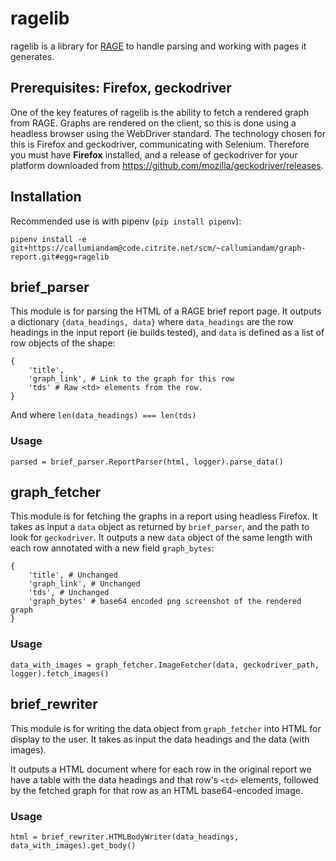 # ragelib

ragelib is a library for [RAGE](https://github.com/perf101/rage/) to handle parsing and working with pages it generates.

## Prerequisites: Firefox, geckodriver

One of the key features of ragelib is the ability to fetch a rendered graph from RAGE. Graphs are rendered on the client, so this is done using a headless browser using the WebDriver standard. The technology chosen for this is Firefox and geckodriver, communicating with Selenium. Therefore you must have **Firefox** installed, and a release of geckodriver for your platform downloaded from https://github.com/mozilla/geckodriver/releases.

## Installation

Recommended use is with pipenv (`pip install pipenv`):
```
pipenv install -e git+https://callumiandam@code.citrite.net/scm/~callumiandam/graph-report.git#egg=ragelib
```

## brief_parser
This module is for parsing the HTML of a RAGE brief report page. It outputs a dictionary `{data_headings, data}` where `data_headings` are the row headings in the input report (ie builds tested), and `data` is defined as a list of row objects of the shape:

```
{
    'title',
    'graph_link', # Link to the graph for this row
    'tds' # Raw <td> elements from the row.
}
```

And where `len(data_headings) === len(tds)`


### Usage
`parsed = brief_parser.ReportParser(html, logger).parse_data()`

## graph_fetcher
This module is for fetching the graphs in a report using headless Firefox. It takes as input a `data` object as returned by `brief_parser`, and the path to look for `geckodriver`. It outputs a new `data` object of the same length with each row annotated with a new field `graph_bytes`:
```
{
    'title', # Unchanged
    'graph_link', # Unchanged
    'tds', # Unchanged
    'graph_bytes' # base64 encoded png screenshot of the rendered graph
}
```

### Usage
`data_with_images = graph_fetcher.ImageFetcher(data, geckodriver_path, logger).fetch_images()`


## brief_rewriter
This module is for writing the data object from `graph_fetcher` into HTML for display to the user. It takes as input the data headings and the data (with images). 

It outputs a HTML document where for each row in the original report we have a table with the data headings and that row's `<td>` elements, followed by the fetched graph for that row as an HTML base64-encoded image. 

### Usage
`html = brief_rewriter.HTMLBodyWriter(data_headings, data_with_images).get_body()` 

